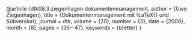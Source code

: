 @article {dtk08.3:ziegenhagen:dokumentenmanagement,
  author        = {Uwe Ziegenhagen},
  title         = {Dokumentenmanagement mit \LaTeX{} und Subversion},
  journal       = dtk,
  volume        = {20},
  number        = {3},
  date          = {2008},
  month         = {8},
  pages         = {36--47},
  keywords      = {bretter}
}